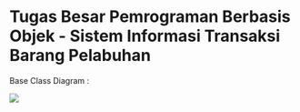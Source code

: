 # **Tugas Besar Pemrograman Berbasis Objek - Sistem Informasi Transaksi Barang Pelabuhan**

<p> Base Class Diagram : </p>
<img src="https://i.ibb.co/2Ms8HZr/Dermaga-Page-2-drawio-6.png">